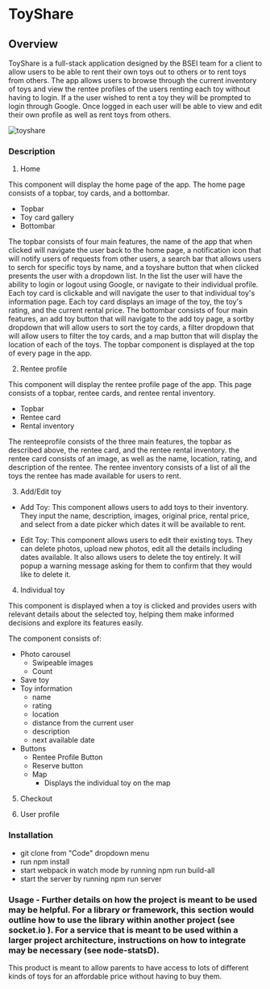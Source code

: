 # ToyShare

## Overview
ToyShare is a full-stack application designed by the BSEI team for a client to allow users to be able to rent their own toys out to others or to rent toys from others. The app allows users to browse through the current inventory of toys and view the rentee profiles of the users renting each toy without having to login. If a the user wished to rent a toy they will be prompted to login through Google. Once logged in each user will be able to view and edit their own profile as well as rent toys from others.

![toyshare](https://github.com/Team-4-BOC/ToyShare/assets/98065426/e64b515f-088e-4cb1-b73b-2d6c2900fc7f)

### Description
1. Home

This component will display the home page of the app. The home page consists of a topbar, toy cards, and a bottombar.

- Topbar
- Toy card gallery
- Bottombar


 The topbar consists of four main features, the name of the app that when clicked will navigate the user back to the home page,  a notification icon that will notify users of requests from other users, a search bar that allows users to serch for specific toys by name, and a toyshare button that when clicked presents the user with a dropdown list. In the list the user will have the ability to login or logout using Google, or navigate to their individual profile. Each toy card is clickable and will navigate the user to that individual toy's information page. Each toy card displays an image of the toy, the toy's rating, and the current rental price. The bottombar consists of four main features, an add toy button that will navigate to the add toy page, a sortby dropdown that will allow users to sort the toy cards, a filter dropdown that will allow users to filter the toy cards, and a map button that will display the location of each of the toys. The topbar component is displayed at the top of every page in the app.

2. Rentee profile

This component will display the rentee profile page of the app. This page consists of a topbar, rentee cards, and rentee rental inventory.

- Topbar
- Rentee card
- Rental inventory

The renteeprofile consists of the three main features, the topbar as described above, the rentee card, and the rentee rental inventory. the rentee card consists of an image, as well as the name, location, rating, and description of the rentee. The rentee inventory consists of a list of all the toys the rentee has made available for users to rent.


3. Add/Edit toy

- Add Toy:
    This component allows users to add toys to their inventory. They input the name, description, images, original price, rental price, and select from a date 
    picker which dates it will be available to rent.

- Edit Toy:
    This component allows users to edit their existing toys. They can delete photos, upload new photos, edit all the details including dates available. It also 
    allows users to delete the toy entirely. It will popup a warning message asking for them to confirm that they would like to delete it.

4. Individual toy

This component is displayed when a toy is clicked and provides users with relevant details about the selected toy, helping them make informed decisions and explore its features easily.

The component consists of:
- Photo carousel
  - Swipeable images
  - Count
- Save toy
- Toy information
  - name
  - rating
  - location
  - distance from the current user
  - description
  - next available date
- Buttons
  - Rentee Profile Button
  - Reserve button
  - Map
    - Displays the individual toy on the map

5. Checkout

6. User profile


### Installation

* git clone from "Code" dropdown menu
* run npm install
* start webpack in watch mode by running npm run build-all
* start the server by running npm run server

### Usage - Further details on how the project is meant to be used may be helpful. For a library or framework, this section would outline how to use the library within another project (see socket.io  ). For a service that is meant to be used within a larger project architecture, instructions on how to integrate may be necessary (see node-statsD).

This product is meant to allow parents to have access to lots of different kinds of toys for an affordable price without having to buy them. 

